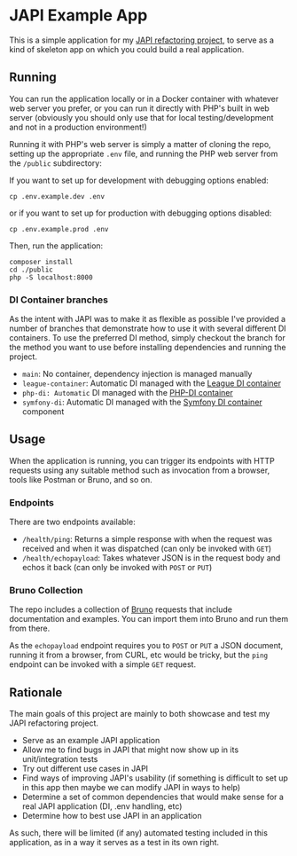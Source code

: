# JAPI Example App

This is a simple application for my [JAPI refactoring project](https://github.com/gordonmcvey/php-japi), to serve as a kind of skeleton app on which you could build a real application.  

## Running

You can run the application locally or in a Docker container with whatever web server you prefer, or you can run it directly with PHP's built in web server (obviously you should only use that for local testing/development and not in a production environment!)

Running it with PHP's web server is simply a matter of cloning the repo, setting up the appropriate `.env` file, and running the PHP web server from the `/public` subdirectory:

If you want to set up for development with debugging options enabled:
```shell
cp .env.example.dev .env
```

or if you want to set up for production with debugging options disabled:
```shell
cp .env.example.prod .env
```

Then, run the application:

```shell
composer install
cd ./public
php -S localhost:8000
```

### DI Container branches

As the intent with JAPI was to make it as flexible as possible I've provided a number of branches that demonstrate how to use it with several different DI containers.  To use the preferred DI method, simply checkout the branch for the method you want to use before installing dependencies and running the project.

* `main`: No container, dependency injection is managed manually
* `league-container`: Automatic DI managed with the [League DI container](https://container.thephpleague.com/)
* `php-di: Automatic` DI managed with the [PHP-DI container](https://php-di.org/)
* `symfony-di`: Automatic DI managed with the [Symfony DI container](https://symfony.com/doc/current/components/dependency_injection.html) component

## Usage

When the application is running, you can trigger its endpoints with HTTP requests using any suitable method such as invocation from a browser, tools like Postman or Bruno, and so on.

### Endpoints

There are two endpoints available: 

* `/health/ping`: Returns a simple response with when the request was received and when it was dispatched (can only be invoked with `GET`)
* `/health/echopayload`: Takes whatever JSON is in the request body and echos it back (can only be invoked with `POST` or `PUT`)

### Bruno Collection

The repo includes a collection of [Bruno](https://www.usebruno.com/) requests that include documentation and examples.  You can import them into Bruno and run them from there.  

As the `echopayload` endpoint requires you to `POST` or `PUT` a JSON document, running it from a browser, from CURL, etc would be tricky, but the `ping` endpoint can be invoked with a simple `GET` request.  

## Rationale

The main goals of this project are mainly to both showcase and test my JAPI refactoring project.  
* Serve as an example JAPI application
* Allow me to find bugs in JAPI that might now show up in its unit/integration tests
* Try out different use cases in JAPI
* Find ways of improving JAPI's usability (if something is difficult to set up in this app then maybe we can modify JAPI in ways to help)
* Determine a set of common dependencies that would make sense for a real JAPI application (DI, .env handling, etc)
* Determine how to best use JAPI in an application

As such, there will be limited (if any) automated testing included in this application, as in a way it serves as a test in its own right.
